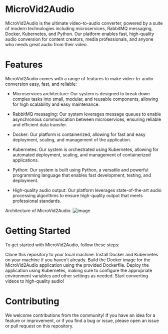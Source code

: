 # MicroVid2Audio
MicroVid2Audio is the ultimate video-to-audio converter, powered by a suite of modern technologies including microservices, RabbitMQ messaging, Docker, Kubernetes, and Python. Our platform enables fast, high-quality audio conversion for content creators, media professionals, and anyone who needs great audio from their video.

# Features
MicroVid2Audio comes with a range of features to make video-to-audio conversion easy, fast, and reliable:

* Microservices architecture: Our system is designed to break down complex tasks into small, modular, and reusable components, allowing for high scalability and easy maintenance.

* RabbitMQ messaging: Our system leverages message queues to enable asynchronous communication between microservices, ensuring reliable and efficient data transfer.

* Docker: Our platform is containerized, allowing for fast and easy deployment, scaling, and management of the application.

* Kubernetes: Our system is orchestrated using Kubernetes, allowing for automated deployment, scaling, and management of containerized applications.

* Python: Our system is built using Python, a versatile and powerful programming language that enables fast development, testing, and deployment.

* High-quality audio output: Our platform leverages state-of-the-art audio processing algorithms to ensure high-quality output that meets professional standards.

Architecture of MicroVid2Audio:
![image](https://user-images.githubusercontent.com/78417411/235443577-446058f4-3a43-4f4c-9154-f28fd5c4b633.png)

# Getting Started
To get started with MicroVid2Audio, follow these steps:

Clone this repository to your local machine.
Install Docker and Kubernetes on your machine if you haven't already.
Build the Docker image for the MicroVid2Audio application using the provided Dockerfile.
Deploy the application using Kubernetes, making sure to configure the appropriate environment variables and other settings as needed.
Start converting videos to high-quality audio!

# Contributing
We welcome contributions from the community! If you have an idea for a feature or improvement, or if you find a bug or issue, please open an issue or pull request on this repository.

